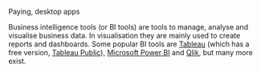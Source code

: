 Paying, desktop apps

Business intelligence tools (or BI tools) are tools to manage, analyse and visualise business data. In visualisation they are mainly used to create reports and dashboards. Some popular BI tools are [Tableau](https://www.tableau.com/) (which has a free version, [Tableau Public](https://public.tableau.com/en-us/s/)), [Microsoft Power BI](https://powerbi.microsoft.com/) and [Qlik](https://www.qlik.com/us/), but many more exist.